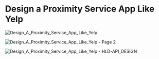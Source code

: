 # Design a Proximity Service App Like Yelp

![Design_A_Proximity_Service_App_Like_Yelp](https://github.com/nalindas9/System-Designs-Common-Platforms/assets/44141068/bda92bbc-bdc1-4e12-b3f8-f1356c23914b)

![Design_A_Proximity_Service_App_Like_Yelp - Page 2](https://github.com/nalindas9/System-Designs-Common-Platforms/assets/44141068/e9f79f79-da0a-4a7c-85b3-71aca33e1afb)

![Design_A_Proximity_Service_App_Like_Yelp - HLD-API_DESIGN](https://github.com/nalindas9/System-Designs-Common-Platforms/assets/44141068/6a3afe25-4590-4df0-bec1-2fd1ee36b4b7)
